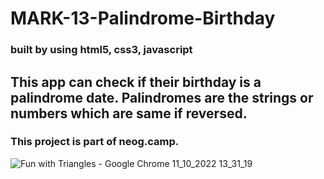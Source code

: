 <h1>MARK-13-Palindrome-Birthday</h1>
<h3>built by using html5, css3, javascript</h3>

<h2>This app can check if their birthday is a palindrome date. Palindromes are the strings or numbers which are same if reversed.</h2>

<h3>This project is part of neog.camp.</h3>

![Fun with Triangles - Google Chrome 11_10_2022 13_31_19](https://user-images.githubusercontent.com/109124944/195193219-e7d4724c-f75d-40c1-97d2-1f054f5d2d40.png)

